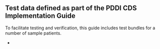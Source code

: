 
## Test data defined as part of the PDDI CDS Implementation Guide

To facilitate testing and verification, this guide includes test bundles for a number of sample patients.

*